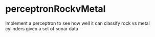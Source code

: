 # perceptronRockvMetal
Implement a perceptron to see how well it can classify rock vs metal cylinders given a set of sonar data

